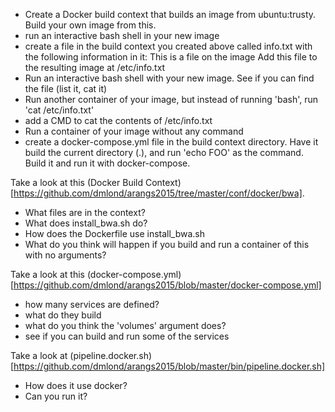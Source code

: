 * Create a Docker build context that builds an image from ubuntu:trusty.  Build your own image from this.
* run an interactive bash shell in your new image
* create a file in the build context you created above called info.txt with the following information in it:
This is a file on the image
Add this file to the resulting image at /etc/info.txt
* Run an interactive bash shell with your new image. See if you can find the file (list it, cat it)
* Run another container of your image, but instead of running 'bash', run 'cat /etc/info.txt'
* add a CMD to cat the contents of /etc/info.txt
* Run a container of your image without any command
* create a docker-compose.yml file in the build context directory.  Have it build the current directory (.), and run 'echo FOO' as the command. Build it and run it with docker-compose.

Take a look at this (Docker Build Context)[https://github.com/dmlond/arangs2015/tree/master/conf/docker/bwa].

* What files are in the context?
* What does install_bwa.sh do?
* How does the Dockerfile use install_bwa.sh
* What do you think will happen if you build and run a container of this with no arguments?

Take a look at this (docker-compose.yml)[https://github.com/dmlond/arangs2015/blob/master/docker-compose.yml]

* how many services are defined?
* what do they build
* what do you think the 'volumes' argument does?
* see if you can build and run some of the services

Take a look at (pipeline.docker.sh)[https://github.com/dmlond/arangs2015/blob/master/bin/pipeline.docker.sh]
* How does it use docker?
* Can you run it?

